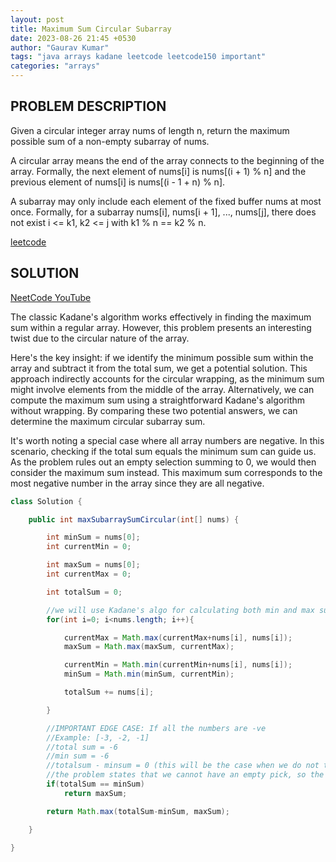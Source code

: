 ```yaml
---
layout: post
title: Maximum Sum Circular Subarray
date: 2023-08-26 21:45 +0530
author: "Gaurav Kumar"
tags: "java arrays kadane leetcode leetcode150 important"
categories: "arrays"
---
```


## PROBLEM DESCRIPTION

Given a circular integer array nums of length n, return the maximum possible sum of a non-empty subarray of nums.

A circular array means the end of the array connects to the beginning of the array. Formally, the next element of nums[i] is nums[(i + 1) % n] and the previous element of nums[i] is nums[(i - 1 + n) % n].

A subarray may only include each element of the fixed buffer nums at most once. Formally, for a subarray nums[i], nums[i + 1], ..., nums[j], there does not exist i <= k1, k2 <= j with k1 % n == k2 % n.

[leetcode](https://leetcode.com/problems/maximum-sum-circular-subarray/)

## SOLUTION

[NeetCode YouTube](https://www.youtube.com/watch?v=fxT9KjakYPM)

The classic Kadane's algorithm works effectively in finding the maximum sum within a regular array. However, this problem presents an interesting twist due to the circular nature of the array.

Here's the key insight: if we identify the minimum possible sum within the array and subtract it from the total sum, we get a potential solution. This approach indirectly accounts for the circular wrapping, as the minimum sum might involve elements from the middle of the array. Alternatively, we can compute the maximum sum using a straightforward Kadane's algorithm without wrapping. By comparing these two potential answers, we can determine the maximum circular subarray sum.

It's worth noting a special case where all array numbers are negative. In this scenario, checking if the total sum equals the minimum sum can guide us. As the problem rules out an empty selection summing to 0, we would then consider the maximum sum instead. This maximum sum corresponds to the most negative number in the array since they are all negative.

```java
class Solution {

    public int maxSubarraySumCircular(int[] nums) {

        int minSum = nums[0];
        int currentMin = 0;

        int maxSum = nums[0];
        int currentMax = 0;

        int totalSum = 0;

        //we will use Kadane's algo for calculating both min and max sum
        for(int i=0; i<nums.length; i++){

            currentMax = Math.max(currentMax+nums[i], nums[i]);
            maxSum = Math.max(maxSum, currentMax);

            currentMin = Math.min(currentMin+nums[i], nums[i]);
            minSum = Math.min(minSum, currentMin);

            totalSum += nums[i];

        }

        //IMPORTANT EDGE CASE: If all the numbers are -ve
        //Example: [-3, -2, -1]
        //total sum = -6
        //min sum = -6
        //totalsum - minsum = 0 (this will be the case when we do not take any element from the array)
        //the problem states that we cannot have an empty pick, so the answer would then be the maxSum in that array
        if(totalSum == minSum)
            return maxSum;

        return Math.max(totalSum-minSum, maxSum);

    }

}
```
